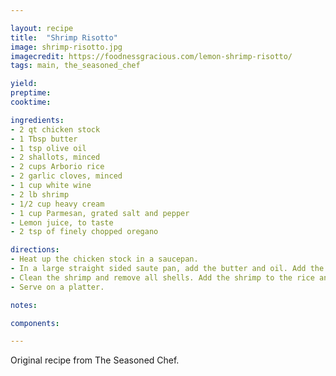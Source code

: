 ```yaml
---

layout: recipe
title:  "Shrimp Risotto"
image: shrimp-risotto.jpg
imagecredit: https://foodnessgracious.com/lemon-shrimp-risotto/
tags: main, the_seasoned_chef

yield: 
preptime: 
cooktime: 

ingredients:
- 2 qt chicken stock
- 1 Tbsp butter
- 1 tsp olive oil
- 2 shallots, minced
- 2 cups Arborio rice
- 2 garlic cloves, minced
- 1 cup white wine
- 2 lb shrimp
- 1/2 cup heavy cream
- 1 cup Parmesan, grated salt and pepper
- Lemon juice, to taste
- 2 tsp of finely chopped oregano

directions:
- Heat up the chicken stock in a saucepan.
- In a large straight sided saute pan, add the butter and oil. Add the minced shallots and sweat over low heat until translucent. Add the arborio rice and toast lightly in the fat. Deglaze with a cup of white wine. Bring up the heat and cook off the alcohol. Add garlic and two cups of hot chicken stock. Stir continuously and add more hot stock when the cooking liquid is absorbed. Cook until the rice is about 80% cooked through.
- Clean the shrimp and remove all shells. Add the shrimp to the rice and continue cooking until the rice is cooked. Add the cream. Add the parmesan cheese and stir in. Season with salt, pepper, lemon juice and oregano.
- Serve on a platter.

notes:

components:

---
```


Original recipe from The Seasoned Chef.